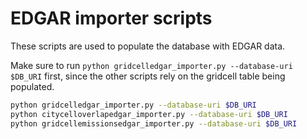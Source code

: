# EDGAR  importer scripts

These scripts are used to populate the database with EDGAR data.

Make sure to run `python gridcelledgar_importer.py --database-uri $DB_URI` first, since the other scripts rely on the gridcell table being populated.

```bash
python gridcelledgar_importer.py --database-uri $DB_URI
python citycelloverlapedgar_importer.py --database-uri $DB_URI
python gridcellemissionsedgar_importer.py --database-uri $DB_URI
```